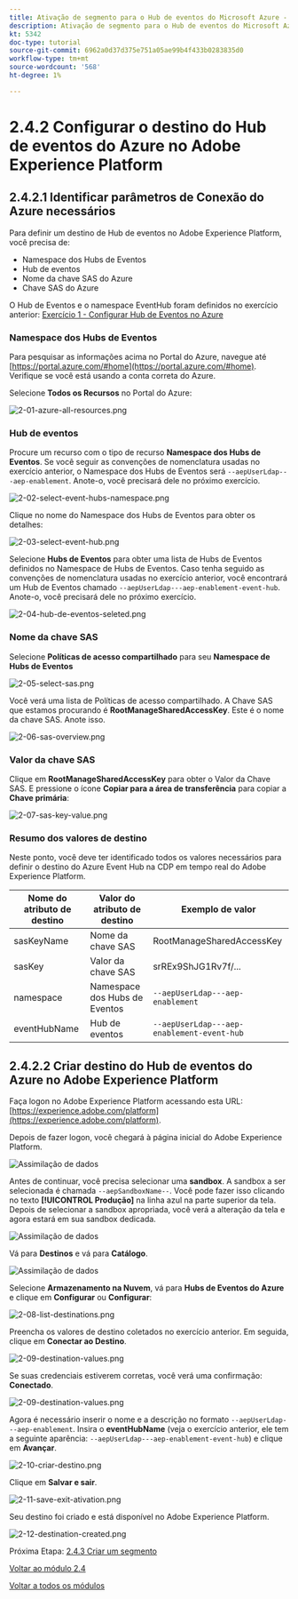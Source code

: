 ```yaml
---
title: Ativação de segmento para o Hub de eventos do Microsoft Azure - Configurar o destino RTCDP do Hub de eventos no Adobe Experience Platform
description: Ativação de segmento para o Hub de eventos do Microsoft Azure - Configurar o destino RTCDP do Hub de eventos no Adobe Experience Platform
kt: 5342
doc-type: tutorial
source-git-commit: 6962a0d37d375e751a05ae99b4f433b0283835d0
workflow-type: tm+mt
source-wordcount: '568'
ht-degree: 1%

---
```


# 2.4.2 Configurar o destino do Hub de eventos do Azure no Adobe Experience Platform

## 2.4.2.1 Identificar parâmetros de Conexão do Azure necessários

Para definir um destino de Hub de eventos no Adobe Experience Platform, você precisa de:

- Namespace dos Hubs de Eventos
- Hub de eventos
- Nome da chave SAS do Azure
- Chave SAS do Azure

O Hub de Eventos e o namespace EventHub foram definidos no exercício anterior: [Exercício 1 - Configurar Hub de Eventos no Azure](./ex1.md)

### Namespace dos Hubs de Eventos

Para pesquisar as informações acima no Portal do Azure, navegue até [https://portal.azure.com/#home](https://portal.azure.com/#home). Verifique se você está usando a conta correta do Azure.

Selecione **Todos os Recursos** no Portal do Azure:

![2-01-azure-all-resources.png](./images/2-01-azure-all-resources.png)

### Hub de eventos

Procure um recurso com o tipo de recurso **Namespace dos Hubs de Eventos**. Se você seguir as convenções de nomenclatura usadas no exercício anterior, o Namespace dos Hubs de Eventos será `--aepUserLdap---aep-enablement`. Anote-o, você precisará dele no próximo exercício.

![2-02-select-event-hubs-namespace.png](./images/2-02-select-event-hubs-namespace.png)

Clique no nome do Namespace dos Hubs de Eventos para obter os detalhes:

![2-03-select-event-hub.png](./images/2-03-select-event-hub.png)

Selecione **Hubs de Eventos** para obter uma lista de Hubs de Eventos definidos no Namespace de Hubs de Eventos. Caso tenha seguido as convenções de nomenclatura usadas no exercício anterior, você encontrará um Hub de Eventos chamado `--aepUserLdap---aep-enablement-event-hub`. Anote-o, você precisará dele no próximo exercício.

![2-04-hub-de-eventos-seleted.png](./images/2-04-event-hub-selected.png)

### Nome da chave SAS

Selecione **Políticas de acesso compartilhado** para seu **Namespace de Hubs de Eventos**

![2-05-select-sas.png](./images/2-05-select-sas.png)

Você verá uma lista de Políticas de acesso compartilhado. A Chave SAS que estamos procurando é **RootManageSharedAccessKey**. Este é o nome da chave SAS. Anote isso.

![2-06-sas-overview.png](./images/2-06-sas-overview.png)

### Valor da chave SAS

Clique em **RootManageSharedAccessKey** para obter o Valor da Chave SAS. E pressione o ícone **Copiar para a área de transferência** para copiar a **Chave primária**:

![2-07-sas-key-value.png](./images/2-07-sas-key-value.png)

### Resumo dos valores de destino

Neste ponto, você deve ter identificado todos os valores necessários para definir o destino do Azure Event Hub na CDP em tempo real do Adobe Experience Platform.

| Nome do atributo de destino | Valor do atributo de destino | Exemplo de valor |
|---|---|---|
| sasKeyName | Nome da chave SAS | RootManageSharedAccessKey |
| sasKey | Valor da chave SAS | srREx9ShJG1Rv7f/... |
| namespace | Namespace dos Hubs de Eventos | `--aepUserLdap---aep-enablement` |
| eventHubName | Hub de eventos | `--aepUserLdap---aep-enablement-event-hub` |

## 2.4.2.2 Criar destino do Hub de eventos do Azure no Adobe Experience Platform

Faça logon no Adobe Experience Platform acessando esta URL: [https://experience.adobe.com/platform](https://experience.adobe.com/platform).

Depois de fazer logon, você chegará à página inicial do Adobe Experience Platform.

![Assimilação de dados](./../../../modules/datacollection/module1.2/images/home.png)

Antes de continuar, você precisa selecionar uma **sandbox**. A sandbox a ser selecionada é chamada ``--aepSandboxName--``. Você pode fazer isso clicando no texto **[!UICONTROL Produção]** na linha azul na parte superior da tela. Depois de selecionar a sandbox apropriada, você verá a alteração da tela e agora estará em sua sandbox dedicada.

![Assimilação de dados](./../../../modules/datacollection/module1.2/images/sb1.png)

Vá para **Destinos** e vá para **Catálogo**.

![Assimilação de dados](./images/sb2a.png)

Selecione **Armazenamento na Nuvem**, vá para **Hubs de Eventos do Azure** e clique em **Configurar** ou **Configurar**:

![2-08-list-destinations.png](./images/2-08-list-destinations.png)

Preencha os valores de destino coletados no exercício anterior. Em seguida, clique em **Conectar ao Destino**.

![2-09-destination-values.png](./images/2-09-destination-values.png)

Se suas credenciais estiverem corretas, você verá uma confirmação: **Conectado**.

![2-09-destination-values.png](./images/2-09-destination-valuesa.png)

Agora é necessário inserir o nome e a descrição no formato `--aepUserLdap---aep-enablement`. Insira o **eventHubName** (veja o exercício anterior, ele tem a seguinte aparência: `--aepUserLdap---aep-enablement-event-hub`) e clique em **Avançar**.

![2-10-criar-destino.png](./images/2-10-create-destination.png)

Clique em **Salvar e sair**.

![2-11-save-exit-ativation.png](./images/2-11-save-exit-activation.png)

Seu destino foi criado e está disponível no Adobe Experience Platform.

![2-12-destination-created.png](./images/2-12-destination-created.png)

Próxima Etapa: [2.4.3 Criar um segmento](./ex3.md)

[Voltar ao módulo 2.4](./segment-activation-microsoft-azure-eventhub.md)

[Voltar a todos os módulos](./../../../overview.md)
